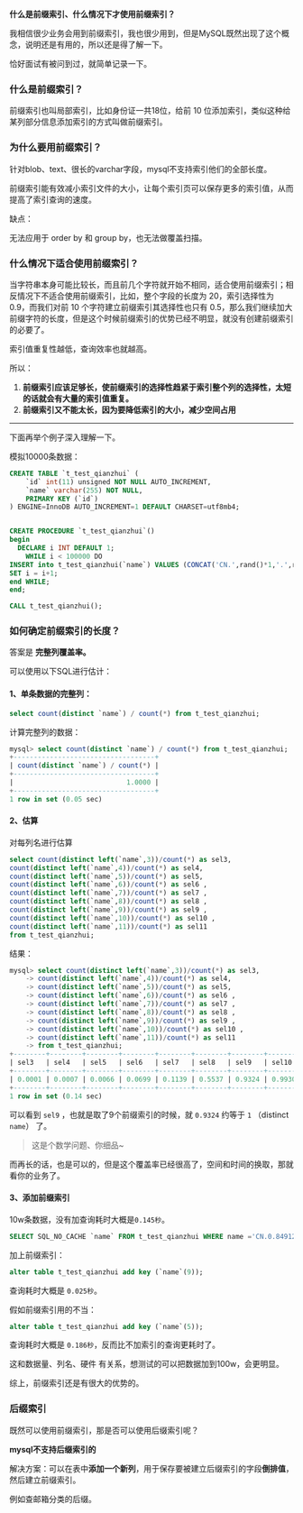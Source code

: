 **什么是前缀索引、什么情况下才使用前缀索引？**

我相信很少业务会用到前缀索引，我也很少用到，但是MySQL既然出现了这个概念，说明还是有用的，所以还是得了解一下。

恰好面试有被问到过，就简单记录一下。



### 什么是前缀索引？

前缀索引也叫局部索引，比如身份证一共18位，给前 10 位添加索引，类似这种给某列部分信息添加索引的方式叫做前缀索引。

### 为什么要用前缀索引？

针对blob、text、很长的varchar字段，mysql不支持索引他们的全部长度。

前缀索引能有效减小索引文件的大小，让每个索引页可以保存更多的索引值，从而提高了索引查询的速度。

缺点：

无法应用于 order by 和 group by，也无法做覆盖扫描。

### 什么情况下适合使用前缀索引？

当字符串本身可能比较长，而且前几个字符就开始不相同，适合使用前缀索引；相反情况下不适合使用前缀索引，比如，整个字段的长度为 20，索引选择性为 0.9，而我们对前 10 个字符建立前缀索引其选择性也只有 0.5，那么我们继续加大前缀字符的长度，但是这个时候前缀索引的优势已经不明显，就没有创建前缀索引的必要了。

索引值重复性越低，查询效率也就越高。

所以：

1. **前缀索引应该足够长，使前缀索引的选择性趋紧于索引整个列的选择性，太短的话就会有大量的索引值重复。**
2. **前缀索引又不能太长，因为要降低索引的大小，减少空间占用**



---

下面再举个例子深入理解一下。

模拟10000条数据：

```sql
CREATE TABLE `t_test_qianzhui` (
    `id` int(11) unsigned NOT NULL AUTO_INCREMENT,
    `name` varchar(255) NOT NULL,
    PRIMARY KEY (`id`)
) ENGINE=InnoDB AUTO_INCREMENT=1 DEFAULT CHARSET=utf8mb4;


CREATE PROCEDURE `t_test_qianzhui`()
begin
  DECLARE i INT DEFAULT 1;
	WHILE i < 100000 DO
INSERT into t_test_qianzhui(`name`) VALUES (CONCAT('CN.',rand()*1,'.',rand()*100,'.',rand()*1000));
SET i = i+1;
end WHILE;
end;

CALL t_test_qianzhui();
```



### 如何确定前缀索引的长度？

答案是 **完整列覆盖率。**

可以使用以下SQL进行估计：

#### 1、单条数据的完整列：

```sql
select count(distinct `name`) / count(*) from t_test_qianzhui;
```

计算完整列的数据：

```sql
mysql> select count(distinct `name`) / count(*) from t_test_qianzhui;
+-----------------------------------+
| count(distinct `name`) / count(*) |
+-----------------------------------+
|                            1.0000 |
+-----------------------------------+
1 row in set (0.05 sec)
```

#### 2、估算

对每列名进行估算

```sql
select count(distinct left(`name`,3))/count(*) as sel3,
count(distinct left(`name`,4))/count(*) as sel4,
count(distinct left(`name`,5))/count(*) as sel5, 
count(distinct left(`name`,6))/count(*) as sel6 ,
count(distinct left(`name`,7))/count(*) as sel7 ,
count(distinct left(`name`,8))/count(*) as sel8 ,
count(distinct left(`name`,9))/count(*) as sel9 ,
count(distinct left(`name`,10))/count(*) as sel10 ,
count(distinct left(`name`,11))/count(*) as sel11 
from t_test_qianzhui;
```

结果：

```sql
mysql> select count(distinct left(`name`,3))/count(*) as sel3,
    -> count(distinct left(`name`,4))/count(*) as sel4,
    -> count(distinct left(`name`,5))/count(*) as sel5,
    -> count(distinct left(`name`,6))/count(*) as sel6 ,
    -> count(distinct left(`name`,7))/count(*) as sel7 ,
    -> count(distinct left(`name`,8))/count(*) as sel8 ,
    -> count(distinct left(`name`,9))/count(*) as sel9 ,
    -> count(distinct left(`name`,10))/count(*) as sel10 ,
    -> count(distinct left(`name`,11))/count(*) as sel11
    -> from t_test_qianzhui;
+--------+--------+--------+--------+--------+--------+--------+--------+--------+
| sel3   | sel4   | sel5   | sel6   | sel7   | sel8   | sel9   | sel10  | sel11  |
+--------+--------+--------+--------+--------+--------+--------+--------+--------+
| 0.0001 | 0.0007 | 0.0066 | 0.0699 | 0.1139 | 0.5537 | 0.9324 | 0.9930 | 0.9991 |
+--------+--------+--------+--------+--------+--------+--------+--------+--------+
1 row in set (0.14 sec)
```

可以看到 `sel9` ，也就是取了9个前缀索引的时候，就 `0.9324` 约等于 `1` （distinct `name`） 了。

> 这是个数学问题、你细品~

而再长的话，也是可以的，但是这个覆盖率已经很高了，空间和时间的换取，那就看你的业务了。



#### 3、添加前缀索引

10w条数据，没有加查询耗时大概是`0.145秒`。

```sql
SELECT SQL_NO_CACHE `name` FROM t_test_qianzhui WHERE name ='CN.0.8491296161423713.1.349709836160494.520.0966741145558';
```

加上前缀索引：

```sql
alter table t_test_qianzhui add key (`name`(9));
```

查询耗时大概是 `0.025秒`。



假如前缀索引用的不当：

```sql
alter table t_test_qianzhui add key (`name`(5));
```

查询耗时大概是 `0.186秒`，反而比不加索引的查询更耗时了。

这和数据量、列名、硬件 有关系，想测试的可以把数据加到100w，会更明显。

综上，前缀索引还是有很大的优势的。



### 后缀索引

既然可以使用前缀索引，那是否可以使用后缀索引呢？

**mysql不支持后缀索引的**

解决方案：可以在表中**添加一个新列**，用于保存要被建立后缀索引的字段**倒排值**，然后建立前缀索引。

例如查邮箱分类的后缀。

